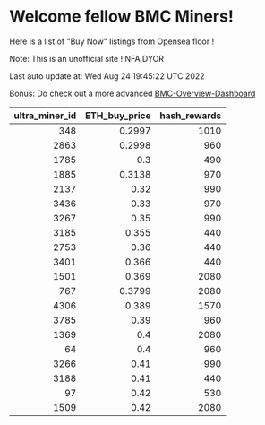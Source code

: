 # Welcome fellow BMC Miners!
Here is a list of "Buy Now" listings from Opensea floor !

Note: This is an unofficial site ! NFA DYOR

Last auto update at: Wed Aug 24 19:45:22 UTC 2022

Bonus: Do check out a more advanced [BMC-Overview-Dashboard](https://dune.com/defifunk/BMC-Overview-Dashboard)


|   ultra_miner_id |   ETH_buy_price |   hash_rewards |
|-----------------:|----------------:|---------------:|
|              348 |          0.2997 |           1010 |
|             2863 |          0.2998 |            960 |
|             1785 |          0.3    |            490 |
|             1885 |          0.3138 |            970 |
|             2137 |          0.32   |            990 |
|             3436 |          0.33   |            970 |
|             3267 |          0.35   |            990 |
|             3185 |          0.355  |            440 |
|             2753 |          0.36   |            440 |
|             3401 |          0.366  |            440 |
|             1501 |          0.369  |           2080 |
|              767 |          0.3799 |           2080 |
|             4306 |          0.389  |           1570 |
|             3785 |          0.39   |            960 |
|             1369 |          0.4    |           2080 |
|               64 |          0.4    |            960 |
|             3266 |          0.41   |            990 |
|             3188 |          0.41   |            440 |
|               97 |          0.42   |            530 |
|             1509 |          0.42   |           2080 |